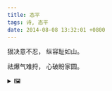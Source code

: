 ```yaml
---
title: 态平
tags: 诗, 态平
date: 2014-08-08 13:32:01 +0800
---
```


狠决意不忍，
纵容耻如山。

祛爆气难捋，
心破盼家圆。

<details><summary>🖼️</summary>

![](writings/images/2014-08-08-13-32-tai-ping.JPG)

</details>

